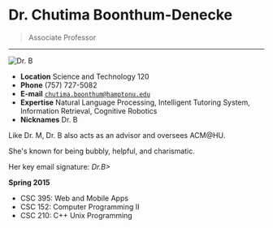 # Dr. Chutima Boonthum-Denecke

> Associate Professor

---

![Dr. B](http://img.hamptonu.edu/profile/boonthum_chutima.jpg)

- **Location** Science and Technology 120
- **Phone** (757) 727-5082
- **E-mail** [`chutima.boonthum@hamptonu.edu`](mailto:chutima.boonthum@hamptonu.edu)
- **Expertise** Natural Language Processing, Intelligent Tutoring System, Information Retrieval, Cognitive Robotics
- **Nicknames** Dr. B

Like Dr. M, Dr. B also acts as an advisor and oversees ACM@HU.

She's known for being bubbly, helpful, and charismatic.

Her key email signature: *Dr.B>*

**Spring 2015**

- CSC 395: Web and Mobile Apps
- CSC 152: Computer Programming II
- CSC 210: C++ Unix Programming


